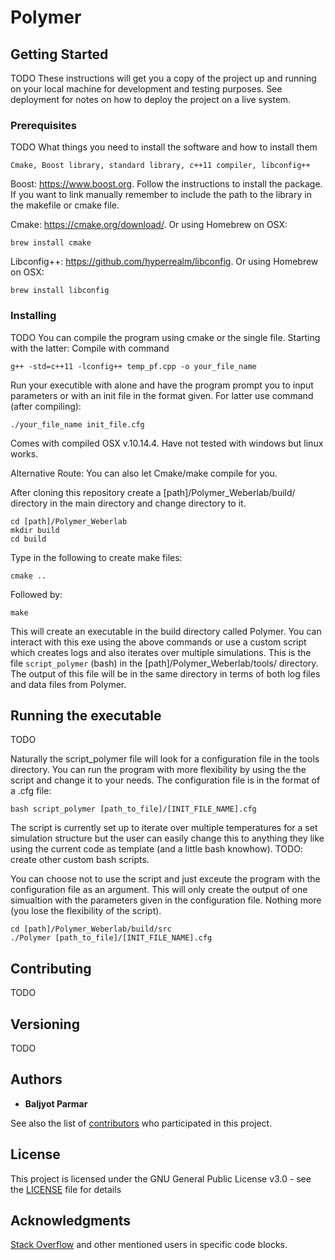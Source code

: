 # Polymer


## Getting Started
TODO
These instructions will get you a copy of the project up and running on your local machine for development and testing purposes. See deployment for notes on how to deploy the project on a live system.

### Prerequisites
TODO
What things you need to install the software and how to install them

```
Cmake, Boost library, standard library, c++11 compiler, libconfig++
```
Boost: https://www.boost.org. Follow the instructions to install the package. If you want to link manually remember to include the path to the library in the makefile or cmake file.

Cmake: https://cmake.org/download/. Or using Homebrew on OSX:
```
brew install cmake
```

Libconfig++: https://github.com/hyperrealm/libconfig. Or using Homebrew on OSX:
```
brew install libconfig
```

### Installing
TODO
You can compile the program using cmake or the single file. Starting with the latter:
Compile with command
```
g++ -std=c++11 -lconfig++ temp_pf.cpp -o your_file_name
```
Run your executible with alone and have the program prompt you to input parameters or with an init file in the format given. For latter use command (after compiling):
```
./your_file_name init_file.cfg

```
Comes with compiled OSX v.10.14.4. Have not tested with windows but linux works.


Alternative Route:
You can also let Cmake/make compile for you.

After cloning this repository create a [path]/Polymer_Weberlab/build/ directory in the main directory and change directory to it.
```
cd [path]/Polymer_Weberlab
mkdir build
cd build
```

Type in the following to create make files:

```
cmake ..
```

Followed by:

```
make
```

This will create an executable in the build directory called Polymer. You can interact with this exe using the above commands or use a custom script which creates logs and also iterates over multiple simulations. This is the file ```script_polymer``` (bash) in the [path]/Polymer_Weberlab/tools/ directory. The output of this file will be in the same directory in terms of both log files and data files from Polymer. 

## Running the executable
TODO

Naturally the script_polymer file will look for a configuration file in the tools directory. You can run the program with more flexibility by using the the script and change it to your needs. The configuration file is in the format of a .cfg file:
```
bash script_polymer [path_to_file]/[INIT_FILE_NAME].cfg
```
The script is currently set up to iterate over multiple temperatures for a set simulation structure but the user can easily change this to anything they like using the current code as template (and a little bash knowhow). TODO: create other custom bash scripts.


You can choose not to use the script and just exceute the program with the configuration file as an argument. This will only create the output of one simualtion with the parameters given in the configuration file. Nothing more (you lose the flexibility of the script).

```
cd [path]/Polymer_Weberlab/build/src
./Polymer [path_to_file]/[INIT_FILE_NAME].cfg
```

<!---
A step by step series of examples that tell you how to get a development env running

Say what the step will be

```
Give the example
```

And repeat

```
until finished
```

End with an example of getting some data out of the system or using it for a little demo

## Running the tests

Explain how to run the automated tests for this system

### Break down into end to end tests

Explain what these tests test and why

```
Give an example
```

### And coding style tests

Explain what these tests test and why

```
Give an example
```

## Deployment

Add additional notes about how to deploy this on a live system

## Built With

* [Dropwizard](http://www.dropwizard.io/1.0.2/docs/) - The web framework used
* [Maven](https://maven.apache.org/) - Dependency Management
* [ROME](https://rometools.github.io/rome/) - Used to generate RSS Feeds
--->
## Contributing
TODO
<!---
Please read [CONTRIBUTING.md](https://gist.github.com/PurpleBooth/b24679402957c63ec426) for details on our code of conduct, and the process for submitting pull requests to us.
--->
## Versioning
TODO
<!---
We use [SemVer](http://semver.org/) for versioning. For the versions available, see the [tags on this repository](https://github.com/your/project/tags). 
--->
## Authors

* **Baljyot Parmar**

See also the list of [contributors](https://github.com/joemans3/C_Polymer/contributors) who participated in this project.

## License

This project is licensed under the GNU General Public License v3.0 - see the [LICENSE](LICENSE) file for details

## Acknowledgments
[Stack Overflow](https://stackoverflow.com) and other mentioned users in specific code blocks.  
